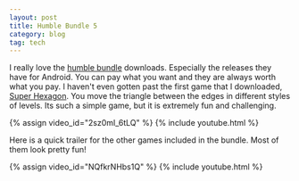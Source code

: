```yaml
---
layout: post
title: Humble Bundle 5
category: blog
tag: tech
---
```


I really love the [humble bundle](http://humblebundle.com) downloads. Especially the releases they have for Android. You can pay what you want and they are always worth what you pay. I haven't even gotten past the first game that I downloaded, [Super Hexagon](http://superhexagon.com/). You move the triangle between the edges in different styles of levels. Its such a simple game, but it is extremely fun and challenging.

{% assign video_id="2sz0mI_6tLQ" %}
{% include youtube.html %}

Here is a quick trailer for the other games included in the bundle. Most of them look pretty fun!

{% assign video_id="NQfkrNHbs1Q" %}
{% include youtube.html %}
